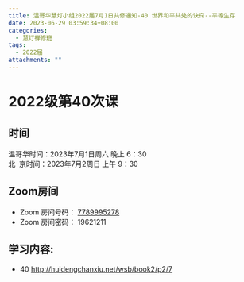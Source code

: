 ```yaml
---
title: 温哥华慧灯小组2022届7月1日共修通知-40 世界和平共处的诀窍--平等生存
date: 2023-06-29 03:59:34+08:00
categories:
  - 慧灯禅修班
tags:
  - 2022届
attachments: ""
---
```

# 2022级第40次课

## 时间

温哥华时间：2023年7月1日周六 晚上 6：30\
北  京时间：2023年7月2周日 上午 9：30

## Zoom房间

* Zoom 房间号码： [7789995278](https://us02web.zoom.us/j/7789995278?pwd=VjZmbWJFY2k2K0E5RVB2cTNIQmhqUT09)
* Zoom 房间密码： 19621211

## 学习内容:

* 40 <http://huidengchanxiu.net/wsb/book2/p2/7>